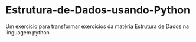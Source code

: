 # Estrutura-de-Dados-usando-Python
Um exercício para transformar exercícios da matéria Estrutura de Dados na linguagem python
